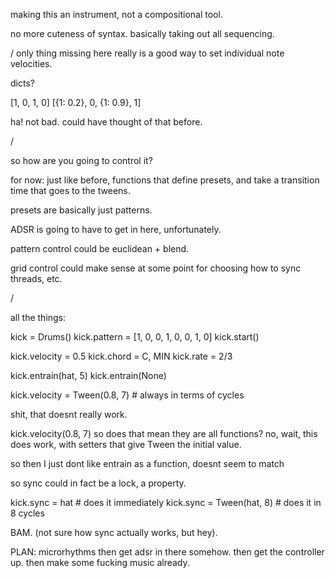 making this an instrument, not a compositional tool.

no more cuteness of syntax.
basically taking out all sequencing.

/
only thing missing here really is a good way to set individual note velocities.

dicts?

[1, 0, 1, 0]
[{1: 0.2}, 0, {1: 0.9}, 1]

ha! not bad. could have thought of that before.

/

so how are you going to control it?

for now:
just like before, functions that define presets, and take a transition time that goes to the tweens.

presets are basically just patterns.

ADSR is going to have to get in here, unfortunately.

pattern control could be euclidean + blend.

grid control could make sense at some point for choosing how to sync threads, etc.

/

all the things:

kick = Drums()
kick.pattern = [1, 0, 0, 1, 0, 0, 1, 0]
kick.start()

kick.velocity = 0.5
kick.chord = C, MIN
kick.rate = 2/3

kick.entrain(hat, 5)
kick.entrain(None)


kick.velocity = Tween(0.8, 7)   # always in terms of cycles


shit, that doesnt really work.


kick.velocity(0.8, 7)
so does that mean they are all functions?
no, wait, this does work, with setters that give Tween the initial value.

so then I just dont like entrain as a function, doesnt seem to match

so sync could in fact be a lock, a property.

kick.sync = hat # does it immediately
kick.sync = Tween(hat, 8) # does it in 8 cycles

BAM. (not sure how sync actually works, but hey).


PLAN: 
microrhythms
then get adsr in there somehow.
then get the controller up.
then make some fucking music already.

